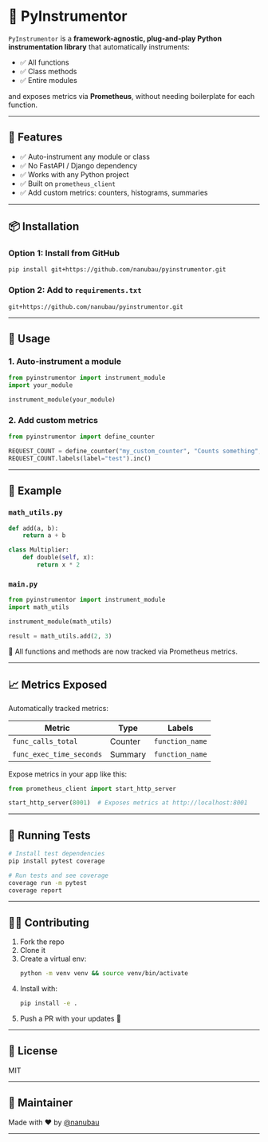 
# 🔧 PyInstrumentor

`PyInstrumentor` is a **framework-agnostic, plug-and-play Python instrumentation library** that automatically instruments:

- ✅ All functions  
- ✅ Class methods  
- ✅ Entire modules  

and exposes metrics via **Prometheus**, without needing boilerplate for each function.

---

## 🚀 Features

- ✅ Auto-instrument any module or class  
- ✅ No FastAPI / Django dependency  
- ✅ Works with any Python project  
- ✅ Built on `prometheus_client`  
- ✅ Add custom metrics: counters, histograms, summaries  

---

## 📦 Installation

### Option 1: Install from GitHub

```bash
pip install git+https://github.com/nanubau/pyinstrumentor.git
```

### Option 2: Add to `requirements.txt`

```text
git+https://github.com/nanubau/pyinstrumentor.git
```

---

## 🧠 Usage

### 1. Auto-instrument a module

```python
from pyinstrumentor import instrument_module
import your_module

instrument_module(your_module)
```

### 2. Add custom metrics

```python
from pyinstrumentor import define_counter

REQUEST_COUNT = define_counter("my_custom_counter", "Counts something", ["label"])
REQUEST_COUNT.labels(label="test").inc()
```

---

## 🧪 Example

### `math_utils.py`

```python
def add(a, b):
    return a + b

class Multiplier:
    def double(self, x):
        return x * 2
```

### `main.py`

```python
from pyinstrumentor import instrument_module
import math_utils

instrument_module(math_utils)

result = math_utils.add(2, 3)
```

🎯 All functions and methods are now tracked via Prometheus metrics.

---

## 📈 Metrics Exposed

Automatically tracked metrics:

| Metric                     | Type    | Labels         |
|---------------------------|---------|----------------|
| `func_calls_total`        | Counter | `function_name` |
| `func_exec_time_seconds`  | Summary | `function_name` |

Expose metrics in your app like this:

```python
from prometheus_client import start_http_server

start_http_server(8001)  # Exposes metrics at http://localhost:8001
```

---

## 🧪 Running Tests

```bash
# Install test dependencies
pip install pytest coverage

# Run tests and see coverage
coverage run -m pytest
coverage report
```

---

## 👨‍💻 Contributing

1. Fork the repo  
2. Clone it  
3. Create a virtual env:
   ```bash
   python -m venv venv && source venv/bin/activate
   ```
4. Install with:
   ```bash
   pip install -e .
   ```
5. Push a PR with your updates 🚀

---

## 📄 License

MIT

---

## 🤝 Maintainer

Made with ❤️ by [@nanubau](https://github.com/nanubau)

---
